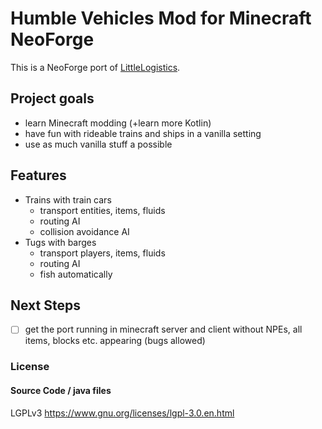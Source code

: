 # Humble Vehicles Mod for Minecraft NeoForge

This is a NeoForge port of [LittleLogistics](https://littlelogistics.murad.dev/).

## Project goals

* learn Minecraft modding (+learn more Kotlin)
* have fun with rideable trains and ships in a vanilla setting
* use as much vanilla stuff a possible


## Features

- Trains with train cars
    - transport entities, items, fluids
    - routing AI
    - collision avoidance AI
- Tugs with barges
    - transport players, items, fluids
    - routing AI
    - fish automatically

## Next Steps

- [ ] get the port running in minecraft server and client without NPEs, all items, blocks etc. appearing (bugs allowed)


### License

#### Source Code / java files

LGPLv3
https://www.gnu.org/licenses/lgpl-3.0.en.html
